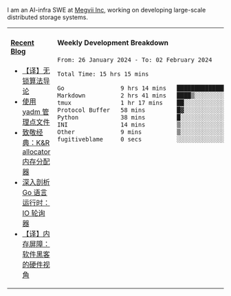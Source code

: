 I am an AI-infra SWE at [Megvii Inc](https://en.megvii.com/), working on developing large-scale distributed storage systems.

<table width="960px">
<tr>
<td valign="top" width="50%">

#### <a href="https://www.kongjun18.me" target="_blank">Recent Blog</a>

<!-- BLOG-POST-LIST:START -->
- [【译】无锁算法导论](https://kongjun18.github.io/posts/2023/07/14/)
- [使用 yadm 管理点文件](https://kongjun18.github.io/posts/2023/04/07/)
- [致敬经典：K&amp;R allocator 内存分配器](https://kongjun18.github.io/posts/2022/12/12/)
- [深入剖析 Go 语言运行时：IO 轮询器](https://kongjun18.github.io/posts/2022/11/21/)
- [【译】内存屏障：软件黑客的硬件视角](https://kongjun18.github.io/posts/2022/11/03/)
<!-- BLOG-POST-LIST:END -->

</td>
<td valign="top" width="50%">

#### Weekly Development Breakdown

<!--START_SECTION:waka-->

```txt
From: 26 January 2024 - To: 02 February 2024

Total Time: 15 hrs 15 mins

Go                9 hrs 14 mins   ███████████████░░░░░░░░░░   60.60 %
Markdown          2 hrs 41 mins   ████▒░░░░░░░░░░░░░░░░░░░░   17.68 %
tmux              1 hr 17 mins    ██░░░░░░░░░░░░░░░░░░░░░░░   08.49 %
Protocol Buffer   58 mins         █▓░░░░░░░░░░░░░░░░░░░░░░░   06.40 %
Python            38 mins         █░░░░░░░░░░░░░░░░░░░░░░░░   04.16 %
INI               14 mins         ▒░░░░░░░░░░░░░░░░░░░░░░░░   01.54 %
Other             9 mins          ▒░░░░░░░░░░░░░░░░░░░░░░░░   01.03 %
fugitiveblame     0 secs          ░░░░░░░░░░░░░░░░░░░░░░░░░   00.11 %
```

<!--END_SECTION:waka-->
</td>
</tr>

</table>
